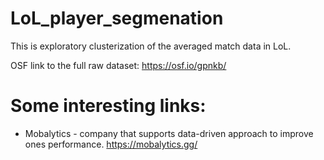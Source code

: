 # LoL_player_segmenation
This is exploratory clusterization of the averaged match data in LoL.

OSF link to the full raw dataset: https://osf.io/gpnkb/

# Some interesting links:
* Mobalytics - company that supports data-driven approach to improve ones performance.
https://mobalytics.gg/


